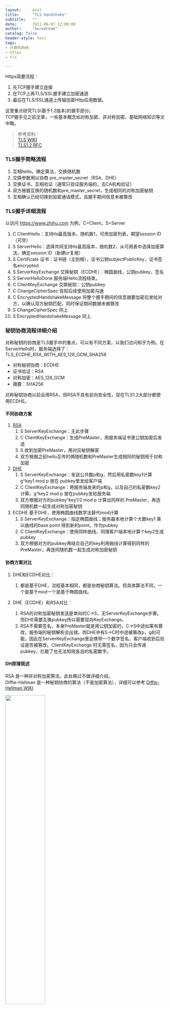 ```yaml
---
layout:     post
title:      "TLS Handshake"
subtitle:   ""
date:       2021-06-07 12:00:00
author:     "boredream"
catalog: false
header-style: text
tags:
- 计算机网络
- https
- tls

---
```


Https简要流程：
1. 先TCP握手建立连接
2. 在TCP上再TLS/SSL握手建立加密通道
3. 最后在TLS/SSL通道上传输加密Http应用数据。  
  
这里重点研究TLS(基于1.2版本)的握手部分。  
TCP握手见之前文章，一些基本概念如对称加密、非对称加密、基础网络知识等文中略。
  
> 参考资料：  
> [TLS WIKI](https://en.wikipedia.org/wiki/Transport_Layer_Security#TLS_handshake)  
> [TLS1.2 RFC](https://datatracker.ietf.org/doc/html/rfc5246#section-7)

### TLS握手简略流程
1. 互相hello。确定算法，交换随机数
2. 交换参数用以协商 pre_master_secret（RSA、DHE）
3. 交换证书，互相验证（通常只验证服务端的，去CA机构验证）
4. 双方根据互换的随机数和pre_master_secret，生成相同的对称加密秘钥
5. 互相确认已经切换到加密通话模式，且握手期间信息未被篡改

### TLS握手详细流程
以访问 https://www.zhihu.com 为例，C=Client，S=Server  
1. C ClientHello：支持tls最高版本，随机数1，可用加密列表，期望session ID（可空）
2. S ServerHello：选择共同支持tls最高版本，随机数2，从可用表中选择加密算法，确定session ID（新建or复用）
3. S Certificate 证书：证书链（主到根），证书公钥subjectPublicKey，证书签名encrypted
4. S ServerKeyExchange 交换秘钥（ECDHE）：椭圆曲线，公钥pubkey，签名
5. S ServerHelloDone 服务端Hello流程结束。
6. C ClientKeyExchange 交换秘钥：公钥pubkey
7. C ChangeCipherSpec 告知后续使用加密沟通
8. C EncryptedHandshakeMessage 将整个握手期间的信息摘要加密后发给对方，以确认双方秘钥匹配，同时保证期间数据未被篡改
9. S ChangeCipherSpec 同上
10. S EncryptedHandshakeMessage 同上

### 秘钥协商流程详细介绍
对称秘钥的协商是TLS握手中的重点，可以有不同方案，以我们访问知乎为例。在ServerHello时，服务端选择了：  
TLS_ECDHE_RSA_WITH_AES_128_GCM_SHA256  
* 对称秘钥协商：ECDHE
* 证书验证：RSA
* 对称加密：AES_128_GCM
* 摘要：SHA256
  
对称秘钥协商以前会用RSA，但RSA不具有前向安全性，现在TLS1.2大部分都使用ECDHE。  
  
#### 不同协商方案
1. [RSA](https://datatracker.ietf.org/doc/html/rfc5246#section-7.4.7.1)
    1. S ServerKeyExchange：无此步骤
    2. C ClientKeyExchange：生成PreMaster，用服务端证书里公钥加密后发送
    3. S 收到加密PreMaster，用对应秘钥解密
    4. 双方根据之前hello互传的俩随机数和PreMaster生成相同的秘钥用于对称加密
2. [DHE](https://datatracker.ietf.org/doc/html/rfc5246#section-7.4.7.2)
    1. S ServerKeyExchange：发送公共数p和g，然后用私密数key1计算 g^key1 mod p 放在 pubkey里发给客户端 
    2. C ClientKeyExchange：用服务端发来的p和g，以及自己的私密数key2计算，g^key2 mod p 放在pubkey发给服务端
    3. 双方根据对方的pubkey^key1/2 mod p 计算出同样的 PreMaster，再连同随机数一起生成对称加密秘钥
3. ECDHE 基于DHE，使用椭圆曲线数学法替代mod计算
    1. S ServerKeyExchange：指定椭圆曲线；服务器本地计算个大数key1 乘以曲线的base point 得到新的point，作为pubkey
    2. C ClientKeyExchange：使用同样曲线，同理客户端本地计算个key2生成pubkey
    3. 双方根据对方的pubkey再结合自己的key利用曲线计算得到同样的 PreMaster，再连同随机数一起生成对称加密秘钥
  
#### 协商方案对比
1. DHE和ECDHE对比：  
    1. 都是基于DHE，流程基本相同，都是协商秘钥算法。但具体算法不同，一个是基于mod一个是基于椭圆曲线。
  
2. DHE（ECDHE）和RSA对比：    
    1. RSA的对称加密秘钥发送是单向的C->S，无ServerKeyExchange步骤。而DHE需要互换pubkey所以需要双向KeyExchange。
    2. RSA不需要签名，本身PreMaster就是用公钥加密的，C->S中途如果有篡改，服务端的秘钥解析会出错。而DHE中有S->C时中途被篡改p，g的可能，因此在ServerKeyExchange里会携带一个数字签名，客户端收到后验证是否被篡改。ClientKeyExchange 时无需签名，因为只会传递pubkey，拦截了也无法知晓各自的私密数字。
       
  
#### DH原理简述
RSA 是一种非对称加密算法，此处略过不做详细介绍。    
Diffie-Hellman 是一种秘钥协商的算法（不是加密算法），详细可以参考 [Diffie-Hellman WIKI](https://en.wikipedia.org/wiki/Diffie%E2%80%93Hellman_key_exchange)    

<img src="https://github.com/boredream/boredream.github.io/blob/master/img/in-post/dh.jpg?raw=true" width="50%" height="50%">  
  
大概原理可以参考上图  
1. 双方有个共享色（黄），然后各自持有一份私密颜色（A橘红色，B绿色）
2. 双方把自己的私密颜色和共享色混合（A土黄色，B蓝色）后再互传
3. 双方把对方发过来的混合色和自己的私密颜色再次混合，得到相同的颜色（双方都是：公共黄色+A私密颜色橘红色+B私密颜色绿色=棕色），最后以棕色作为对称秘钥加密信息互通
      
双方颜色的累加都一样，所以最后是同样的颜色，但混合的颜色互传时别人是无法反推私密颜色的。在DHE实际算法中，mod或椭圆曲线法都可以类比Hash、MD5等离散算法（只是便于理解，DHE实际上更特殊），你拿到结果但是无法反推源数据，就像混合色无法反推私密色，达到安全目的。

### Wireshark 抓包
以访问 https://www.zhihu.com 为例  
  
总体流程  
![TLS1](https://github.com/boredream/boredream.github.io/blob/master/img/in-post/wstls1.png?raw=true)
  
Client Hello
![TLS2](https://github.com/boredream/boredream.github.io/blob/master/img/in-post/wstls2.png?raw=true)
  
Server Hello
![TLS3](https://github.com/boredream/boredream.github.io/blob/master/img/in-post/wstls3.png?raw=true)
  
Server Certificate   
![TLS4](https://github.com/boredream/boredream.github.io/blob/master/img/in-post/wstls4.png?raw=true)  
  
Server Key Exchange
![TLS5](https://github.com/boredream/boredream.github.io/blob/master/img/in-post/wstls5.png?raw=true)
  
Client Key Exchange    
![TLS6](https://github.com/boredream/boredream.github.io/blob/master/img/in-post/wstls6.png?raw=true)  
  
ChangeCipherSpec 和 EncryptedHandshakeMessage 图略


### 问题链
1. 为什么要Https？  
Http不安全，会被监听、篡改

2. 如何防止监听？  
用对称加密算法，发送端秘钥加密，接收端同一个秘钥解密

3. 如何交换数据加密秘钥？  
方法一：RSA非对称加密，公钥加密「对称秘钥」发给服务端，服务端用秘钥解密  
方法二：Diffie-Hellman 秘钥交换

4. 如何确定证RSA公钥或DHE的2个公开素数是否被中途篡改？  
RAS公钥直接去权威机构CA验证。  
DHE利用签名判断是否修改，签名的公钥也是去CA验证。

5. 如何判断数据是否被中途篡改？
发送端携带数字签名：摘要+秘钥加密。接收端将报文计算摘要，再用公钥解密签名对比摘要是否相同

6. 和CA认证的过程中怎么样保证安全？
主机系统预装CA机构公钥，不走网络获取公钥

7. 为什么使用DH替代RSA？
    1. RSA不具有前向安全性。如果RSA秘钥暴露了，攻击者可以用秘钥去旧的某次会话中解密得到对称秘钥，从而拿到历史加密数据。  
    2. DH可以更好的实现前向安全性。对于普通DH协议，会在证书中携带公共数字，服务端自己持有对应私密数字，这一对是固定的，如果丢失私密数字依然会暴露旧的会话信息。而DHE（E=ephemeral短暂）则不在证书中携带DH参数，由服务端在每次会话中生成新的，这样即使攻击者拿到RSA证书的秘钥去反推得到某次会话的公共数，但也无法知晓那次会话双方的私密数，也就无法计算对称秘钥，因此是前向安全的。

